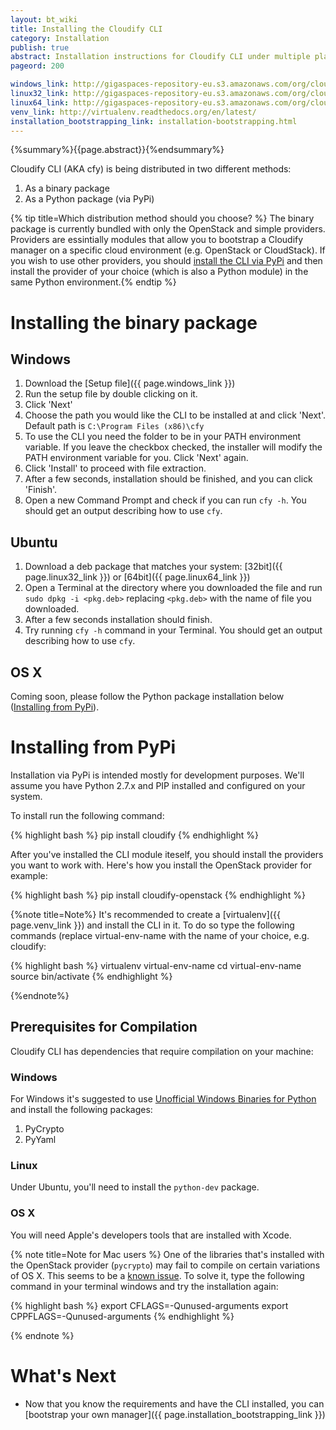 ```yaml
---
layout: bt_wiki
title: Installing the Cloudify CLI
category: Installation
publish: true
abstract: Installation instructions for Cloudify CLI under multiple platforms
pageord: 200

windows_link: http://gigaspaces-repository-eu.s3.amazonaws.com/org/cloudify3/3.0.0/nightly_6/cloudify-cli_3.0.0-ga-b6.exe
linux32_link: http://gigaspaces-repository-eu.s3.amazonaws.com/org/cloudify3/3.0.0/nightly_6/cloudify-cli_3.0.0-ga-b6_i386.deb
linux64_link: http://gigaspaces-repository-eu.s3.amazonaws.com/org/cloudify3/3.0.0/nightly_6/cloudify-cli_3.0.0-ga-b6_amd64.deb
venv_link: http://virtualenv.readthedocs.org/en/latest/
installation_bootstrapping_link: installation-bootstrapping.html
---
```

{%summary%}{{page.abstract}}{%endsummary%}

Cloudify CLI (AKA cfy) is being distributed in two different methods:

1. As a binary package
1. As a Python package (via PyPi)

{% tip title=Which distribution method should you choose? %}
The binary package is currently bundled with only the OpenStack and simple providers. Providers are essintially modules that allow you to bootstrap a Cloudify manager on a specific cloud environment (e.g. OpenStack or CloudStack).
If you wish to use other providers, you should [install the CLI via PyPi](#installing-from-pypi) and then install the provider of your choice (which is also a Python module) in the same Python environment.{% endtip %}

# Installing the binary package

## Windows

1. Download the [Setup file]({{ page.windows_link }})
1. Run the setup file by double clicking on it.
1. Click 'Next'
1. Choose the path you would like the CLI to be installed at and click 'Next'.
Default path is `C:\Program Files (x86)\cfy`
1. To use the CLI you need the folder to be in your PATH environment variable. If
you leave the checkbox checked, the installer will modify the PATH environment
variable for you. Click 'Next' again.
1. Click 'Install' to proceed with file extraction.
1. After a few seconds, installation should be finished, and you can click 'Finish'.
1. Open a new Command Prompt and check if you can run `cfy -h`. You should get
an output describing how to use `cfy`.

## Ubuntu

1. Download a deb package that matches your system:
[32bit]({{ page.linux32_link }}) or
[64bit]({{ page.linux64_link }})
1. Open a Terminal at the directory where you downloaded the file and run
`sudo dpkg -i <pkg.deb>` replacing `<pkg.deb>` with the name of file you downloaded.
1. After a few seconds installation should finish.
1. Try running `cfy -h` command in your Terminal. You should get an output
describing how to use `cfy`.

## OS X

Coming soon, please follow the Python package installation below ([Installing from PyPi](#installing-from-pypi)).

# Installing from PyPi

Installation via PyPi is intended mostly for development purposes. We'll assume you
have Python 2.7.x and PIP installed and configured on your system.

To install run the following command:

{% highlight bash %}
pip install cloudify
{% endhighlight %}

After you've installed the CLI module iteself, you should install the providers you want to work with. Here's how you install the OpenStack provider for example:

{% highlight bash %}
pip install cloudify-openstack
{% endhighlight %}

{%note title=Note%}
It's recommended to create a [virtualenv]({{ page.venv_link }}) and install the CLI in it. To do so type the following commands (replace virtual-env-name with the name of your choice, e.g. cloudify:

{% highlight bash %}
virtualenv virtual-env-name
cd virtual-env-name
source bin/activate
{% endhighlight %}

{%endnote%}

## Prerequisites for Compilation

Cloudify CLI has dependencies that require compilation on your machine:

### Windows

For Windows it's suggested to use [Unofficial Windows Binaries for Python](http://www.lfd.uci.edu/~gohlke/pythonlibs)
and install the following packages:

1. PyCrypto
2. PyYaml

### Linux

Under Ubuntu, you'll need to install the `python-dev` package.

### OS X

You will need Apple's developers tools that are installed with Xcode.

{% note title=Note for Mac users %} One of the libraries that's installed with the OpenStack provider (`pycrypto`) may fail to compile on certain variations of OS X. This seems to be a [known issue](http://stackoverflow.com/questions/19617686/trying-to-install-pycrypto-on-mac-osx-mavericks/22868650#22868650). To solve it, type the following command in your terminal windows and try the installation again:

{% highlight bash %}
export CFLAGS=-Qunused-arguments
export CPPFLAGS=-Qunused-arguments
{% endhighlight %}

{% endnote %}

# What's Next

* Now that you know the requirements and have the CLI installed, you can [bootstrap your own manager]({{ page.installation_bootstrapping_link }})
